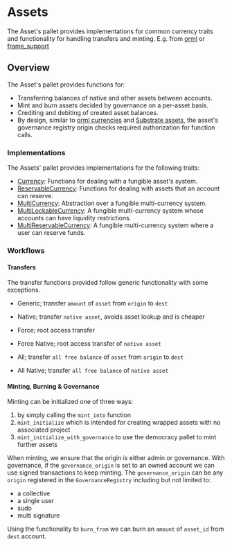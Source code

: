 # Assets 

The Asset's pallet provides implementations for common currency traits and functionality for handling transfers and minting.
E.g. from [orml](https://docs.rs/orml-traits) or [frame_support](https://github.com/paritytech/substrate/tree/master/frame/support)

## Overview

The Asset's pallet provides functions for:
- Transferring balances of native and other assets between accounts.
- Mint and burn assets decided by governance on a per-asset basis.
- Crediting and debiting of created asset balances.
- By design, similar to [orml currencies](https://docs.rs/orml-currencies/latest/orml_currencies/)
and [Substrate assets](https://github.com/paritytech/substrate/tree/master/frame/assets),
the asset's governance registry origin checks required authorization for function calls.


### Implementations

The Assets' pallet provides implementations for the following traits:
- [Currency](https://github.com/paritytech/substrate/blob/master/frame/support/src/traits/tokens/currency.rs):
Functions for dealing with a fungible asset's system.
- [ReservableCurrency](https://github.com/paritytech/substrate/blob/master/frame/support/src/traits/tokens/currency/reservable.rs):
Functions for dealing with assets that an account can reserve.
- [MultiCurrency](https://docs.rs/orml-traits/latest/orml_traits/currency/trait.MultiCurrency.html):
Abstraction over a fungible multi-currency system.
- [MultiLockableCurrency](https://docs.rs/orml-traits/latest/orml_traits/currency/trait.MultiLockableCurrency.html):
A fungible multi-currency system whose accounts can have liquidity restrictions.
- [MultiReservableCurrency](https://docs.rs/orml-traits/latest/orml_traits/currency/trait.MultiReservableCurrency.html):
A fungible multi-currency system where a user can reserve funds.

### Workflows

#### Transfers

The transfer functions provided follow generic functionality with some exceptions.
- Generic; transfer `amount` of `asset` from `origin` to `dest`
- Native; transfer `native asset`, avoids asset lookup and is cheaper
 
- Force; root access transfer 
- Force Native; root access transfer of `native asset`

- All; transfer `all free balance` of `asset` from `origin` to `dest`
- All Native; transfer `all free balance` of `native asset` 


#### Minting, Burning & Governance

Minting can be initialized one of three ways:
1. by simply calling the `mint_into` function
2. `mint_initialize` which is intended for creating wrapped assets with no associated project
3. `mint_initialize_with_governance` to use the democracy pallet to mint further assets

When minting, we ensure that the origin is either admin or governance.
With governance, if the `governance_origin` is set to an owned account we can use signed transactions to keep minting.
The `governance_origin` can be any `origin` registered in the `GovernanceRegistry` including but not limited to:
- a collective
- a single user
- sudo
- multi signature

Using the functionality to `burn_from` we can burn an `amount` of `asset_id` from `dest` account.
